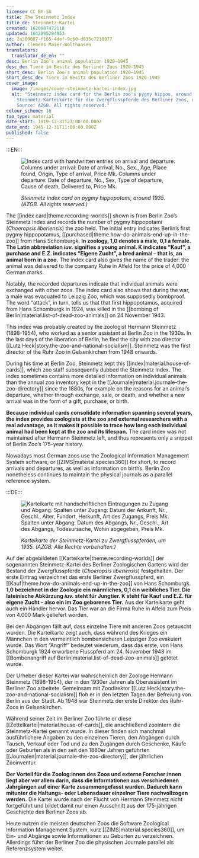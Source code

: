 ```yaml
---
license: CC BY-SA
title: The Steinmetz Index
title_de: Steinmetz-Kartei
created: 1620987472118
updated: 1642095294953
id: 2a309087-f165-4def-9c60-d835c7218077
author: Clemens Maier-Wolthausen
translators:
  translator_de_en: ""
desc: Berlin Zoo’s animal population 1920–1945
desc_de: Tiere im Besitz des Berliner Zoos 1920-1945
short_desc: Berlin Zoo’s animal population 1920–1945
short_desc_de: Tiere im Besitz des Berliner Zoos 1920-1945
cover_image:
  image: /images/cover-steinmetz-kartei-index.jpg
  alt: "Steinmetz index card for the Berlin zoo's pygmy hippos, around 1935.
    Steinmetz-Karteikarte für die Zwergflusspferde des Berliner Zoos, um 1935.
    Source: AZGB. All rights reserved."
colour_scheme: 16
tao_type: material
date_start: 1919-12-31T23:00:00.000Z
date_end: 1945-12-31T11:00:00.000Z
published: false
---
```


:::EN:::

<figure>

![Index card with handwritten entries on arrival and departure. Columns under arrival: Date of arrival, No., Sex., Age, Place found, Origin, Type of arrival, Price Mk. Columns under departure: Date of departure, No., Sex, Type of departure, Cause of death, Delivered to, Price Mk.](/images/cmw/Kartei_Flusspferd1_Kopie.png)

<figcaption>

_Steinmetz index card on pygmy hippopotami, around 1935. (AZGB. All rights reserved.)_

</figcaption>

</figure>

The [[index card|theme.recording-worlds]] shown is from Berlin Zoo’s Steinmetz Index and records the number of pygmy hippopotami (_Choeropsis liberiensis_) the zoo held. The initial entry indicates Berlin’s first pygmy hippopotamus, [[purchased|theme.how-do-animals-end-up-in-the-zoo]] from Hans Schomburgk. **In zoology, 1,0 denotes a male, 0,1 a female. The Latin abbreviation _iuv._ signifies a young animal. K indicates “Kauf”, a purchase and E.Z. indicates “Eigene Zucht”, a bred animal – that is, an animal born in a zoo.** The index card also gives the name of the trader: the animal was delivered to the company Ruhe in Alfeld for the price of 4,000 German marks.

Notably, the recorded departures indicate that individual animals were exchanged with other zoos. The index card also shows that during the war, a male was evacuated to Leipzig Zoo, which was supposedly bombproof. The word “attack”, in turn, tells us that that first hippopotamus, acquired from Hans Schomburgk in 1924, was killed in the [[bombing of Berlin|material.list-of-dead-zoo-animals]] on 24 November 1943.

This index was probably created by the zoologist Hermann Steinmetz (1898-1954), who worked as a senior assistant at Berlin Zoo in the 1930s. In the last days of the liberation of Berlin, he fled the city with zoo director [[Lutz Heck|story.the-zoo-and-national-socialism]]. Steinmetz was the first director of the Ruhr Zoo in Gelsenkirchen from 1948 onwards.

During his time at Berlin Zoo, Steinmetz kept this [[index|material.house-of-cards]], which zoo staff subsequently dubbed the Steinmetz Index. The index sometimes contains more detailed information on individual animals than the annual zoo inventory kept in the [[Journale|material.journale-the-zoo-directory]] since the 1880s, for example on the reasons for an animal’s departure, whether through exchange, sale, or death, and whether a new arrival was in the form of a gift, purchase, or birth.

**Because individual cards consolidate information spanning several years, the index provides zoologists at the zoo and external researchers with a real advantage, as it makes it possible to trace how long each individual animal had been kept at the zoo and its lifespan.** The card index was not maintained after Hermann Steinmetz left, and thus represents only a snippet of Berlin Zoo’s 175-year history.

Nowadays most German zoos use the Zoological Information Management System software, or [[ZIMS|material.species360]] for short, to record arrivals and departures, as well as information on births. Berlin Zoo nonetheless continues to maintain the physical journals as a parallel reference system.

:::DE:::

<figure>

![Karteikarte mit handschriftlichen Eintragungen zu Zugang und Abgang. Spalten unter Zugang: Datum der Ankunft, Nr., Geschl., Alter, Fundort, Herkunft, Art des Zugangs, Preis Mk. Spalten unter Abgang: Datum des Abgangs, Nr., Geschl., Art des Abgangs, Todesursache, Wohin abgegeben, Preis Mk.](/images/cmw/Kartei_Flusspferd1_Kopie.png)

<figcaption>

_Karteikarte der Steinmetz-Kartei zu Zwergflusspferden, um 1935. (AZGB. Alle Rechte vorbehalten.)_

</figcaption>

</figure>

Auf der abgebildeten [[Karteikarte|theme.recording-worlds]] der sogenannten Steinmetz-Kartei des Berliner Zoologischen Gartens wird der Bestand der Zwergflusspferde (_Choeropsis liberiensis_) festgehalten. Der erste Eintrag verzeichnet das erste Berliner Zwergflusspferd, ein [[Kauf|theme.how-do-animals-end-up-in-the-zoo]] von Hans Schomburgk. **1,0 bezeichnet in der Zoologie ein männliches, 0,1 ein weibliches Tier. Die lateinische Abkürzung _iuv._ steht für Jungtier. K steht für Kauf und E.Z. für eigene Zucht – also ein im Zoo geborenes Tier.** Aus der Karteikarte geht auch ein Händler  hervor. Das Tier war an die Firma Ruhe in Alfeld zum Preis von 4.000 Mark geliefert worden.

Bei den Abgängen fällt auf, dass einzelne Tiere mit anderen Zoos getauscht wurden. Die Karteikarte zeigt auch, dass während des Krieges ein Männchen in den vermeintlich bombensicheren Leipziger Zoo evakuiert wurde. Das Wort “Angriff” bedeutet wiederum, dass das erste, von Hans Schomburgk 1924 erworbene Flusspferd am 24. November 1943 im [[Bombenangriff auf Berlin|material.list-of-dead-zoo-animals]] getötet wurde.

Der Urheber dieser Kartei war wahrscheinlich der Zoologe Hermann Steinmetz (1898-1954), der in den 1930er Jahren als Oberassistent im Berliner Zoo arbeitete. Gemeinsam mit Zoodirektor [[Lutz Heck|story.the-zoo-and-national-socialism]] floh er in den letzten Tagen der Befreiung von Berlin aus der Stadt. Ab 1948 war Steinmetz der erste Direktor des Ruhr-Zoos in Gelsenkirchen.

Während seiner Zeit im Berliner Zoo führte er diese [[Zettelkartei|material.house-of-cards]], die anschließend zoointern die Steinmetz-Kartei genannt wurde. In dieser finden sich manchmal ausführlichere Angaben zu den einzelnen Tieren, den Abgängen durch Tausch, Verkauf oder Tod und zu den Zugängen durch Geschenke, Käufe oder Geburten als in den seit den 1880er Jahren geführten [[Journalen|material.journale-the-zoo-directory]], der jährlichen Zooinventur.

**Der Vorteil für die Zoolog:innen des Zoos und externe Forscher:innen liegt aber vor allem darin, dass die Informationen aus verschiedenen Jahrgängen auf einer Karte zusammengefasst wurden. Dadurch kann mitunter die Haltungs- oder Lebensdauer einzelner Tiere nachvollzogen werden.** Die Kartei wurde nach der Flucht von Hermann Steinmetz nicht fortgeführt und bildet damit nur einen Ausschnitt aus der 175-jährigen Geschichte des Berliner Zoos ab.

Heute nutzen die meisten deutschen Zoos die Software Zoological Information Management System, kurz [[ZIMS|material.species360]], um Ein- und Abgänge sowie Informationen zu Geburten zu verzeichnen. Allerdings führt der Berliner Zoo die physischen Journale parallel als Referenzsystem weiter.

